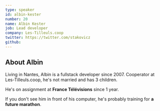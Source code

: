 ```yaml
---
type: speaker
id: albin-kester
number: 20
name: Albin Kester
job: Lead developer
company: Les-Tilleuls.coop
twitter: https://twitter.com/stakovicz
github:
---
```


## About Albin

Living in Nantes, Albin is a fullstack developer since 2007. Cooperator at Les-Tilleuls.coop, he's not married and has 3 children.

He's on assignment at **France Télévisions** since 1 year.

If you don't see him in front of his computer, he's probably training for **a future marathon**.


